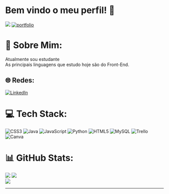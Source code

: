 ### <h1>Bem vindo o meu perfil! 👋</h1>
[![](https://visitcount.itsvg.in/api?id=SidneyDaniel&icon=1&color=12)](https://visitcount.itsvg.in)
[![portfolio](https://img.shields.io/badge/my_portfolio-000?style=for-the-badge&logo=ko-fi&logoColor=white)](https://sidneydaniel.github.io/Portif-lio/)


# 💭 Sobre Mim:
Atualmente sou estudante <br>As principais linguagens que estudo hoje são do Front-End.<br>


## 🌐 Redes:
[![LinkedIn](https://img.shields.io/badge/LinkedIn-%230077B5.svg?logo=linkedin&logoColor=white)](https://linkedin.com/in/s) 

# 💻 Tech Stack:
![CSS3](https://img.shields.io/badge/css3-%231572B6.svg?style=flat&logo=css3&logoColor=white) 
![Java](https://img.shields.io/badge/java-%23ED8B00.svg?style=flat&logo=java&logoColor=white)
![JavaScript](https://img.shields.io/badge/javascript-%23323330.svg?style=flat&logo=javascript&logoColor=%23F7DF1E) 
![Python](https://img.shields.io/badge/python-3670A0?style=flat&logo=python&logoColor=ffdd54)
![HTML5](https://img.shields.io/badge/html5-%23E34F26.svg?style=flat&logo=html5&logoColor=white)
![MySQL](https://img.shields.io/badge/mysql-%2300f.svg?style=flat&logo=mysql&logoColor=white)
![Trello](https://img.shields.io/badge/Trello-%23026AA7.svg?style=flat&logo=Trello&logoColor=white) 
![Canva](https://img.shields.io/badge/Canva-%2300C4CC.svg?style=flat&logo=Canva&logoColor=white)

# 📊 GitHub Stats:
![](https://github-readme-stats.vercel.app/api?username=SidneyDaniel&theme=radical&hide_border=false&include_all_commits=true&count_private=false)
![](https://github-readme-streak-stats.herokuapp.com/?user=SidneyDaniel&theme=radical&hide_border=false)<br/>
![](https://github-readme-stats.vercel.app/api/top-langs/?username=SidneyDaniel&theme=radical&hide_border=false&include_all_commits=true&count_private=false&layout=compact)

---



 
